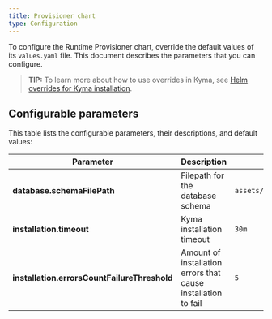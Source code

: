 ```yaml
---
title: Provisioner chart
type: Configuration
---
```


To configure the Runtime Provisioner chart, override the default values of its `values.yaml` file. This document describes the parameters that you can configure.

>**TIP:** To learn more about how to use overrides in Kyma, see [Helm overrides for Kyma installation](https://github.com/kyma-project/kyma/blob/master/docs/kyma/05-03-overrides.md).

## Configurable parameters

This table lists the configurable parameters, their descriptions, and default values:

| Parameter | Description | Default value |
|-----------|-------------|---------------|
| **database.schemaFilePath** | Filepath for the database schema | `assets/database/provisioner.sql` |
| **installation.timeout** | Kyma installation timeout | `30m` |
| **installation.errorsCountFailureThreshold** | Amount of installation errors that cause installation to fail | `5` |
